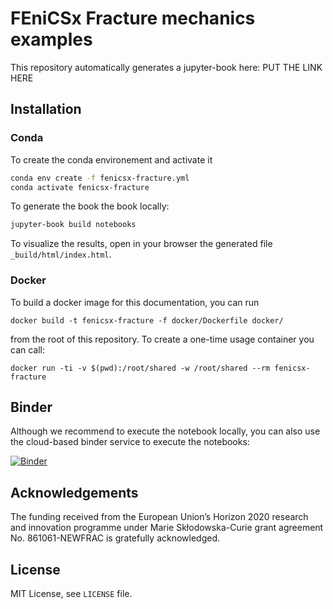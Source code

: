 # FEniCSx Fracture mechanics examples

This repository automatically generates a jupyter-book here: PUT THE LINK HERE

## Installation

### Conda
To create the conda environement and activate it

```bash
conda env create -f fenicsx-fracture.yml
conda activate fenicsx-fracture
```
To generate the book the book locally:
```bash
jupyter-book build notebooks
```
To visualize the results, open in your browser the generated file `_build/html/index.html`.

### Docker
To build a docker image for this documentation, you can run

```
docker build -t fenicsx-fracture -f docker/Dockerfile docker/
```
from the root of this repository. To create a one-time usage container you can call:

```
docker run -ti -v $(pwd):/root/shared -w /root/shared --rm fenicsx-fracture
````

## Binder
Although we recommend to execute the notebook locally, you can also use the cloud-based binder service to execute the notebooks:

[![Binder](https://mybinder.org/badge_logo.svg)](https://mybinder.org/v2/gl/newfrac%2Fnewfrac-fenicsx-training/HEAD)

## Acknowledgements

The funding received from the European Union’s Horizon 2020 research and
innovation programme under Marie Skłodowska-Curie grant agreement No.
861061-NEWFRAC is gratefully acknowledged.

## License

MIT License, see `LICENSE` file.
